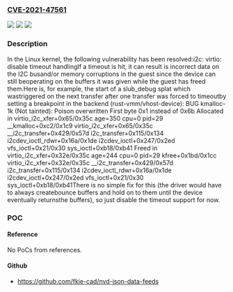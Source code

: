 ### [CVE-2021-47561](https://cve.mitre.org/cgi-bin/cvename.cgi?name=CVE-2021-47561)
![](https://img.shields.io/static/v1?label=Product&message=Linux&color=blue)
![](https://img.shields.io/static/v1?label=Version&message=3cfc88380413%3C%20cc432b0727ce%20&color=brighgreen)
![](https://img.shields.io/static/v1?label=Vulnerability&message=n%2Fa&color=brighgreen)

### Description

In the Linux kernel, the following vulnerability has been resolved:i2c: virtio: disable timeout handlingIf a timeout is hit, it can result is incorrect data on the I2C busand/or memory corruptions in the guest since the device can still beoperating on the buffers it was given while the guest has freed them.Here is, for example, the start of a slub_debug splat which wastriggered on the next transfer after one transfer was forced to timeoutby setting a breakpoint in the backend (rust-vmm/vhost-device): BUG kmalloc-1k (Not tainted): Poison overwritten First byte 0x1 instead of 0x6b Allocated in virtio_i2c_xfer+0x65/0x35c age=350 cpu=0 pid=29 	__kmalloc+0xc2/0x1c9 	virtio_i2c_xfer+0x65/0x35c 	__i2c_transfer+0x429/0x57d 	i2c_transfer+0x115/0x134 	i2cdev_ioctl_rdwr+0x16a/0x1de 	i2cdev_ioctl+0x247/0x2ed 	vfs_ioctl+0x21/0x30 	sys_ioctl+0xb18/0xb41 Freed in virtio_i2c_xfer+0x32e/0x35c age=244 cpu=0 pid=29 	kfree+0x1bd/0x1cc 	virtio_i2c_xfer+0x32e/0x35c 	__i2c_transfer+0x429/0x57d 	i2c_transfer+0x115/0x134 	i2cdev_ioctl_rdwr+0x16a/0x1de 	i2cdev_ioctl+0x247/0x2ed 	vfs_ioctl+0x21/0x30 	sys_ioctl+0xb18/0xb41There is no simple fix for this (the driver would have to always createbounce buffers and hold on to them until the device eventually returnsthe buffers), so just disable the timeout support for now.

### POC

#### Reference
No PoCs from references.

#### Github
- https://github.com/fkie-cad/nvd-json-data-feeds

